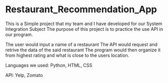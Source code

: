 # Restaurant_Recommendation_App

This is a Simple project that my team and I have developed for our System Integration Subject
The purpose of this project is to practice the use API in our program.

The user would input a name of a restaurant
The API would request and retrive the data of the said restaurant
The program would then organize it from highest rating and what is close to the users location.

Languages we used:
Python,
HTML,
CSS

API:
Yelp,
Zomato
